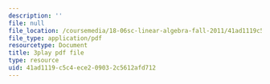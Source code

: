 ```yaml
---
description: ''
file: null
file_location: /coursemedia/18-06sc-linear-algebra-fall-2011/41ad1119c5c4ece209032c5612afd712_Ts3o2I8_Mxc.pdf
file_type: application/pdf
resourcetype: Document
title: 3play pdf file
type: resource
uid: 41ad1119-c5c4-ece2-0903-2c5612afd712
---
```

